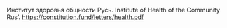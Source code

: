Институт здоровья общности Русь.
Institute of Health of the Community Rus’.
https://constitution.fund/letters/health.pdf 
